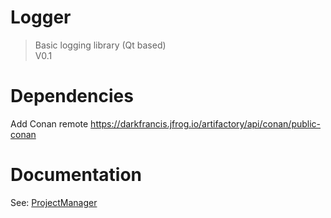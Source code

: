 # Logger
> Basic logging library (Qt based)
<br/>V0.1

# Dependencies 
Add Conan remote https://darkfrancis.jfrog.io/artifactory/api/conan/public-conan

# Documentation
See: [ProjectManager](https://github.com/darkFrancis/ProjectManager)
